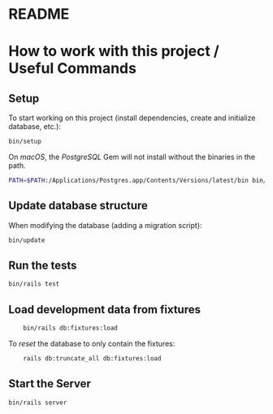 # README

# How to work with this project / Useful Commands

## Setup

To start working on this project (install dependencies, create and initialize
database, etc.):

```bash
bin/setup
```

On _macOS_, the _PostgreSQL_ Gem will not install without the binaries in
the path.

```bash
PATH=$PATH:/Applications/Postgres.app/Contents/Versions/latest/bin bin/setup
```

## Update database structure

When modifying the database (adding a migration script):

```bash
bin/update
```

## Run the tests

```bash
bin/rails test
```

## Load development data from fixtures

```bash
    bin/rails db:fixtures:load
```

To _reset_ the database to only contain the fixtures:

```bash
    rails db:truncate_all db:fixtures:load
```

## Start the Server

```bash
bin/rails server
```
